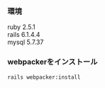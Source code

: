 ### 環境
ruby 2.5.1 <br>
rails 6.1.4.4 <br>
mysql 5.7.37

### webpackerをインストール
`rails webpacker:install`
